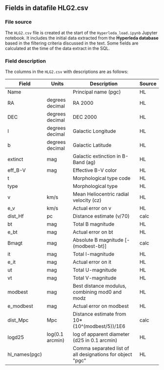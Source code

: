 ## Fields in datafile HLG2.csv
### File source
The `HLG2.csv` file is created at the start of the `Hyperleda_load.ipynb` Jupyter notebook. It includes the initial data extracted from the **Hyperleda database** based in the filtering criteria discussed in the text. Some fields are calculated at the time of the data extract in the SQL.

### Field description
The columns in the `HLG2.csv` with descriptions are as follows:
      
| Field              | Units           | Description                                               | Source |
|--------------------|-----------------|-----------------------------------------------------------|--------|
| Name               |                 | Principal name (pgc)                                      | HL     |
| RA                 | degrees decimal | RA 2000                                                   | HL     |
| DEC                | degrees decimal | DEC 2000                                                  | HL     |
| l                  | degrees decimal | Galactic Longitude                                        | HL     |
| b                  | degrees decimal | Galactic Latitude                                         | HL     |
| extinct            | mag             | Galactic extinction in B-Band (ag)                        | HL     |
| eff_B-V            | mag             | Effective B-V color                                       | HL     |
| t                  |                 | Morphological type code                                   | HL     |
| type               |                 | Morphological type                                        | HL     |
| v                  | km/s            | Mean Heliocentric radial velocity (cz)                    | HL     |
| e_v                | km/s            | Actual error on v                                         | HL     |
| dist_Hf            | pc              | Distance estimate (v/70)                                  | calc   |
| bt                 | mag             | Total B magnitude                                         | HL     |
| e_bt               | mag             | Actual error on bt                                        | HL     |
| Bmagt              | mag             | Absolute B magnitude [-(modbest-bt)]                      | calc   |
| it                 | mag             | Total I-magnitude                                         | HL     |
| e_it               | mag             | Actual error on it                                        | HL     |
| ut                 | mag             | Total U-magnitude                                         | HL     |
| vt                 | mag             | Total V-magnitude                                         | HL     |
| modbest            | mag             | Best distance modulus, combining mod0 and modz            | HL     |
| e_modbest          | mag             | Actual error on modbest                                   | HL     |
| dist_Mpc           | Mpc             | Distance estimate from 10*(10^(modbest/5))/1E6            | calc   |
| logd25             | log(0.1 arcmin) | log of apparent diameter (d25 in 0.1 arcmin)              | HL     |
| hl_names(pgc)      |                 | Comma separated list of all designations for object "pgc" | HL     |

